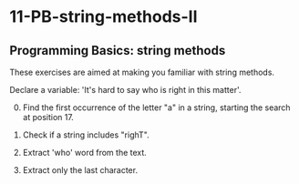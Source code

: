 # 11-PB-string-methods-II

## Programming Basics: string methods

These exercises are aimed at making you familiar with string methods.

Declare a variable: 'It's hard to say who is right in this matter'. 

0. Find the first occurrence of the letter "a" in a string, starting the search at position 17.

1. Check if a string includes "righT".

2. Extract 'who' word from the text.

3. Extract only the last character.